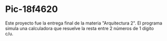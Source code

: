 # Pic-18f4620
Este proyecto fue la entrega final de la materia "Arquitectura 2". El programa simula una calculadora que resuelve la resta entre 2 números de 1 dígito c/u.
